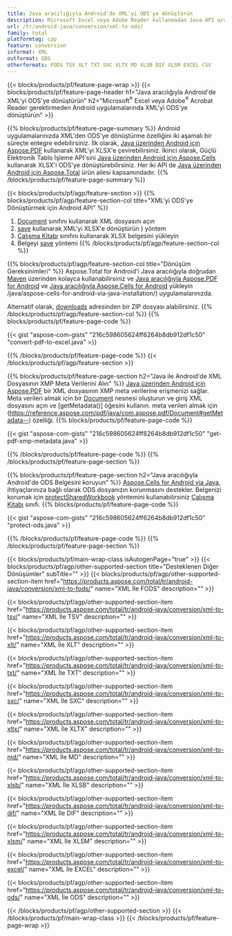 ```yaml
---
title: Java aracılığıyla Android'de XML'yi ODS'ye dönüştürün
description: Microsoft Excel veya Adobe Reader kullanmadan Java API aracılığıyla Android'de XML'yi ODS'ye dönüştürün
url: /tr/android-java/conversion/xml-to-ods/
family: total
platformtag: cpp
feature: conversion
informat: XML
outformat: ODS
otherformats: FODS TSV XLT TXT SXC XLTX MD XLSB DIF XLSM EXCEL CSV
---
```

{{< blocks/products/pf/feature-page-wrap >}}
{{< blocks/products/pf/feature-page-header h1="Java aracılığıyla Android'de XML'yi ODS'ye dönüştürün" h2="Microsoft<sup>&reg;</sup> Excel veya Adobe<sup>&reg;</sup> Acrobat Reader gerektirmeden Android uygulamalarında XML'yi ODS'ye dönüştürün" >}}

{{% blocks/products/pf/feature-page-summary %}}
Android uygulamalarınızda XML'den ODS'ye dönüştürme özelliğini iki aşamalı bir süreçte entegre edebilirsiniz. İlk olarak, [Java üzerinden Android için Aspose.PDF](https://products.aspose.com/pdf/android-java/) kullanarak XML'yi XLSX'e çevirebilirsiniz. İkinci olarak, Güçlü Elektronik Tablo İşleme API'sini [Java üzerinden Android için Aspose.Cells](https://products.aspose.com/cells/android-java/) kullanarak XLSX'i ODS'ye dönüştürebilirsiniz. Her iki API de [Java üzerinden Android için Aspose.Total](https://products.aspose.com/total/android-java/) ürün ailesi kapsamındadır. 
{{% /blocks/products/pf/feature-page-summary  %}}

{{< blocks/products/pf/agp/feature-section >}}
{{% blocks/products/pf/agp/feature-section-col title="XML'yi ODS'ye Dönüştürmek için Android API" %}}
1. [Document](https://reference.aspose.com/pdf/java/com.aspose.pdf/Document) sınıfını kullanarak XML dosyasını açın
2. [save](https://reference.aspose.com/pdf/java/com.aspose.pdf/Document#save-java.lang.String-com.aspose.pdf.SaveOptions-) kullanarak XML'yi XLSX'e dönüştürün ) yöntem
3. [Çalışma Kitabı](https://reference.aspose.com/cells/java/com.aspose.cells/Workbook) sınıfını kullanarak XLSX belgesini yükleyin
4. Belgeyi [save](https://reference.aspose.com/cells/java/com.aspose.cells/workbook#save(java.lang.String,%20com.aspose.cells.SaveOptions)) yöntemi
{{% /blocks/products/pf/agp/feature-section-col %}}

{{% blocks/products/pf/agp/feature-section-col title="Dönüşüm Gereksinimleri" %}}
Aspose.Total for Android'i Java aracılığıyla doğrudan [Maven](https://repository.aspose.com/webapp/#/artifacts/browse/tree/General/repo/com/aspose/aspose-total) üzerinden kolayca kullanabilirsiniz ve [Java aracılığıyla Aspose.PDF for Android](https://docs.aspose.com/pdf/androidjava/installation/) ve [Java aracılığıyla Aspose.Cells for Android](https://docs.aspose.com/cells) yükleyin /java/aspose-cells-for-android-via-java-installation/) uygulamalarınızda.

Alternatif olarak, [downloads](https://downloads.aspose.com/total/androidjava) adresinden bir ZIP dosyası alabilirsiniz.
{{% /blocks/products/pf/agp/feature-section-col %}}
{{% blocks/products/pf/feature-page-code %}}

{{< gist "aspose-com-gists" "216c598605624ff6264b8db912df1c50" "convert-pdf-to-excel.java" >}}


{{% /blocks/products/pf/feature-page-code %}}
{{< /blocks/products/pf/agp/feature-section >}}

{{% blocks/products/pf/feature-page-section  h2="Java ile Android'de XML Dosyasının XMP Meta Verilerini Alın" %}}
[Java üzerinden Android için Aspose.PDF](https://products.aspose.com/pdf/android-java/) bir XML dosyasının XMP meta verilerine erişmenizi sağlar. Meta verileri almak için bir [Document](https://reference.aspose.com/pdf/java/com.aspose.pdf/Document) nesnesi oluşturun ve giriş XML dosyasını açın ve [getMetadata()] öğesini kullanın. meta verileri almak için (https://reference.aspose.com/pdf/java/com.aspose.pdf/Document#getMetadata--) özelliği.
{{% blocks/products/pf/feature-page-code %}}

{{< gist "aspose-com-gists" "216c598605624ff6264b8db912df1c50" "get-pdf-xmp-metadata.java" >}}
{{% /blocks/products/pf/feature-page-code  %}}
{{% /blocks/products/pf/feature-page-section %}}

{{% blocks/products/pf/feature-page-section  h2="Java aracılığıyla Android'de ODS Belgesini koruyun" %}}
[Aspose.Cells for Android via Java](https://products.aspose.com/cells/android-java/), ihtiyaçlarınıza bağlı olarak ODS dosyanızın korunmasını destekler. Belgenizi korumak için [protectSharedWorkbook](https://reference.aspose.com/cells/java/com.aspose.cells/workbook#protectSharedWorkbook(java.lang.String)) yöntemini kullanabilirsiniz [Çalışma Kitabı](https://reference.aspose.com/cells/java/com.aspose.cells/Workbook) sınıfı.
{{% blocks/products/pf/feature-page-code %}}

{{< gist "aspose-com-gists" "216c598605624ff6264b8db912df1c50" "protect-ods.java" >}}
{{% /blocks/products/pf/feature-page-code  %}}
{{% /blocks/products/pf/feature-page-section %}}

{{< blocks/products/pf/main-wrap-class isAutogenPage="true" >}}
{{< blocks/products/pf/agp/other-supported-section title="Desteklenen Diğer Dönüşümler" subTitle="" >}}
{{< blocks/products/pf/agp/other-supported-section-item href="https://products.aspose.com/total/tr/android-java/conversion/xml-to-fods/" name="XML İle FODS" description="" >}}

{{< blocks/products/pf/agp/other-supported-section-item href="https://products.aspose.com/total/tr/android-java/conversion/xml-to-tsv/" name="XML İle TSV" description="" >}}

{{< blocks/products/pf/agp/other-supported-section-item href="https://products.aspose.com/total/tr/android-java/conversion/xml-to-xlt/" name="XML İle XLT" description="" >}}

{{< blocks/products/pf/agp/other-supported-section-item href="https://products.aspose.com/total/tr/android-java/conversion/xml-to-txt/" name="XML İle TXT" description="" >}}

{{< blocks/products/pf/agp/other-supported-section-item href="https://products.aspose.com/total/tr/android-java/conversion/xml-to-sxc/" name="XML İle SXC" description="" >}}

{{< blocks/products/pf/agp/other-supported-section-item href="https://products.aspose.com/total/tr/android-java/conversion/xml-to-xltx/" name="XML İle XLTX" description="" >}}

{{< blocks/products/pf/agp/other-supported-section-item href="https://products.aspose.com/total/tr/android-java/conversion/xml-to-md/" name="XML İle MD" description="" >}}

{{< blocks/products/pf/agp/other-supported-section-item href="https://products.aspose.com/total/tr/android-java/conversion/xml-to-xlsb/" name="XML İle XLSB" description="" >}}

{{< blocks/products/pf/agp/other-supported-section-item href="https://products.aspose.com/total/tr/android-java/conversion/xml-to-dif/" name="XML İle DIF" description="" >}}

{{< blocks/products/pf/agp/other-supported-section-item href="https://products.aspose.com/total/tr/android-java/conversion/xml-to-xlsm/" name="XML İle XLSM" description="" >}}

{{< blocks/products/pf/agp/other-supported-section-item href="https://products.aspose.com/total/tr/android-java/conversion/xml-to-excel/" name="XML İle EXCEL" description="" >}}

{{< blocks/products/pf/agp/other-supported-section-item href="https://products.aspose.com/total/tr/android-java/conversion/xml-to-ods/" name="XML İle ODS" description="" >}}


{{< /blocks/products/pf/agp/other-supported-section >}}
{{< /blocks/products/pf/main-wrap-class >}}
{{< /blocks/products/pf/feature-page-wrap >}}